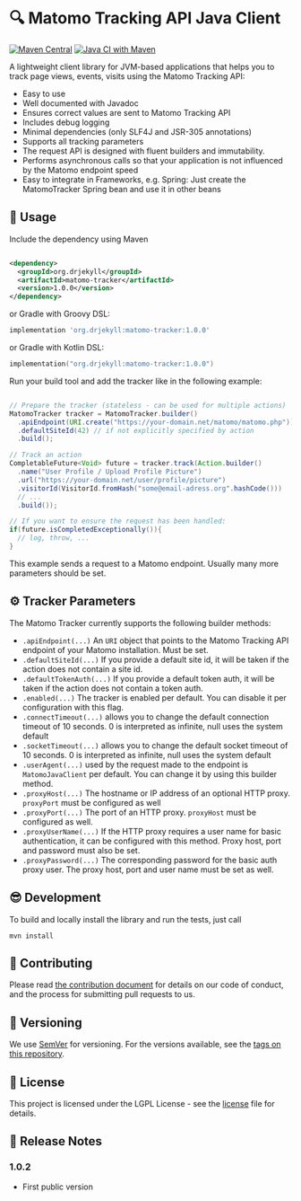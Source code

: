 # :mag: Matomo Tracking API Java Client

[![Maven Central](https://img.shields.io/maven-central/v/org.drjekyll/matomo-tracker.svg?label=Maven%20Central)](https://search.maven.org/search?q=g:%22org.drjekyll%22%20AND%20a:%22matomo-tracker%22)
[![Java CI with Maven](https://github.com/dheid/matomo-tracker/actions/workflows/build.yml/badge.svg)](https://github.com/dheid/matomo-tracker/actions/workflows/build.yml)

A lightweight client library for JVM-based applications that helps you to track page views, events, visits using the
Matomo Tracking API:

* Easy to use
* Well documented with Javadoc
* Ensures correct values are sent to Matomo Tracking API
* Includes debug logging
* Minimal dependencies (only SLF4J and JSR-305 annotations)
* Supports all tracking parameters
* The request API is designed with fluent builders and immutability.
* Performs asynchronous calls so that your application is not influenced by the Matomo endpoint speed
* Easy to integrate in Frameworks, e.g. Spring: Just create the MatomoTracker Spring bean and use it in other beans

## :wrench: Usage

Include the dependency using Maven

```xml

<dependency>
  <groupId>org.drjekyll</groupId>
  <artifactId>matomo-tracker</artifactId>
  <version>1.0.0</version>
</dependency>
```

or Gradle with Groovy DSL:

```groovy
implementation 'org.drjekyll:matomo-tracker:1.0.0'
```

or Gradle with Kotlin DSL:

```kotlin
implementation("org.drjekyll:matomo-tracker:1.0.0")
```

Run your build tool and add the tracker like in the following example:

```java

// Prepare the tracker (stateless - can be used for multiple actions)
MatomoTracker tracker = MatomoTracker.builder()
  .apiEndpoint(URI.create("https://your-domain.net/matomo/matomo.php"))
  .defaultSiteId(42) // if not explicitly specified by action
  .build();

// Track an action
CompletableFuture<Void> future = tracker.track(Action.builder()
  .name("User Profile / Upload Profile Picture")
  .url("https://your-domain.net/user/profile/picture")
  .visitorId(VisitorId.fromHash("some@email-adress.org".hashCode()))
  // ...
  .build());

// If you want to ensure the request has been handled:
if(future.isCompletedExceptionally()){
  // log, throw, ...
}
```

This example sends a request to a Matomo endpoint. Usually many more parameters should be set.

## :gear: Tracker Parameters

The Matomo Tracker currently supports the following builder methods:

* `.apiEndpoint(...)` An `URI` object that points to the Matomo Tracking API endpoint of your Matomo installation. Must be set.
* `.defaultSiteId(...)` If you provide a default site id, it will be taken if the action does not contain a site id.
* `.defaultTokenAuth(...)` If you provide a default token auth, it will be taken if the action does not contain a token auth.
* `.enabled(...)` The tracker is enabled per default. You can disable it per configuration with this flag.
* `.connectTimeout(...)` allows you to change the default connection timeout of 10 seconds. 0 is
  interpreted as infinite, null uses the system default
* `.socketTimeout(...)` allows you to change the default socket timeout of 10 seconds. 0 is
  interpreted as infinite, null uses the system default
* `.userAgent(...)` used by the request made to the endpoint is `MatomoJavaClient` per default. You can change it by using this builder method.
* `.proxyHost(...)` The hostname or IP address of an optional HTTP proxy. `proxyPort` must be
  configured as well
* `.proxyPort(...)` The port of an HTTP proxy. `proxyHost` must be configured as well.
* `.proxyUserName(...)` If the HTTP proxy requires a user name for basic authentication, it can be
  configured with this method. Proxy host, port and password must also be set.
* `.proxyPassword(...)` The corresponding password for the basic auth proxy user. The proxy host,
  port and user name must be set as well.

## :sunglasses: Development

To build and locally install the library and run the tests, just call

    mvn install

## :handshake: Contributing

Please read [the contribution document](CONTRIBUTING.md) for details on our code of conduct, and the
process for submitting pull requests to us.

## :notebook: Versioning

We use [SemVer](http://semver.org/) for versioning. For the versions available, see
the [tags on this repository](https://github.com/dheid/matomo-tracker/tags).

## :scroll: License

This project is licensed under the LGPL License - see the [license](LICENSE) file for details.

## :loudspeaker: Release Notes

### 1.0.2

* First public version
